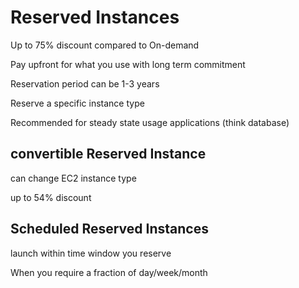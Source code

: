 # Reserved Instances
Up to 75% discount compared to On-demand

Pay upfront for what you use with long term commitment

Reservation period can be 1-3 years

Reserve a specific instance type

Recommended for steady state usage applications (think database)

convertible Reserved Instance
-----------------------------

can change EC2 instance type

up to 54% discount

Scheduled Reserved Instances
----------------------------

launch within time window you reserve

When you require a fraction of day/week/month